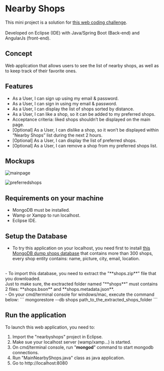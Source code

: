 # Nearby Shops

This mini project is a solution for [this web coding challenge](https://github.com/hiddenfounders/web-internship-cc).
<br/>
<br/>Developed on Eclipse (IDE) with Java/Spring Boot (Back-end) and AngularJs (front-end).

## Concept
Web application that allows users to see the list of nearby shops, as well as to keep track of their favorite ones.

## Features
- As a User, I can sign up using my email & password.
- As a User, I can sign in using my email & password.
- As a User, I can display the list of shops sorted by distance.
- As a User, I can like a shop, so it can be added to my preferred shops.
- Acceptance criteria: liked shops shouldn’t be displayed on the main page.
- [Optional] As a User, I can dislike a shop, so it won’t be displayed within “Nearby Shops” list during the next 2 hours.
- [Optional] As a User, I can display the list of preferred shops.
- [Optional] As a User, I can remove a shop from my preferred shops list.


## Mockups
![mainpage](https://user-images.githubusercontent.com/22826923/40513579-be12fb2c-5f95-11e8-8ac5-520e42e1f159.png)

![preferredshops](https://user-images.githubusercontent.com/22826923/40513600-ce7f0d70-5f95-11e8-95b9-33c7f8ad77a8.png)

## Requirements on your machine
- MongoDB must be installed.
- Wamp or Xampp to run localhost.
- Eclipse IDE.

## Setup the Database
- To try this application on your localhost, you need first to install [this MongoDB dump shops database](https://github.com/timpeace/nearby-shops/raw/master/shops.zip) that contains more than 300 shops, every shop entity contains: name, picture, city, email, location.
<br/>
- To import this database, you need to extract the "**shops.zip**" file that you downloaded.
<br/>Just to make sure, the exctracted folder named "**shops**" must contains 2 files: **shops.bson** and **shops.metadata.json**.
<br/>
- On your cmd/terminal console for windows/mac, execute the command below:
```
mongorestore --db shops path_to_the_extracted_shops_folder
```

## Run the application
To launch this web application, you need to:
1. Import the "nearbyshops" project in Eclipse.
2. Make sue your localhost server (wamp/xamp...) is started.
3. On cmd/terminal console, run "**mongod**" command to start mongodb connections.
4. Run "MainNearbyShops.java" class as java application.
5. Go to http://localhost:8080
